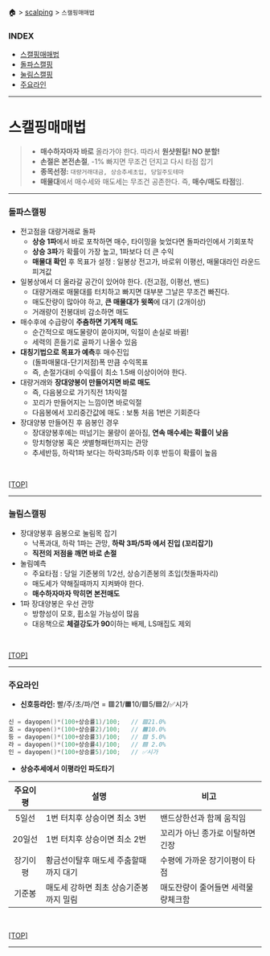 🏠 > [scalping](./) > `스캘핑매매법`
### INDEX
- [스캘핑매매법](#스캘핑매매법)
- [돌파스캘핑](#돌파스캘핑)
- [눌림스캘핑](#눌림스캘핑)
- [주요라인](#주요라인)

---
# 스캘핑매매법
> - **매수하자마자 바로** 올라가야 한다. 따라서 **원샷원킬! NO 분할!** 
> - **손절은 본전손절**, -1% 빠지면 무조건 던지고 다시 타점 잡기
> - **종목선정:** `대량거래대금, 상승추세초입, 당일주도테마`
> - **매물대**에서 매수세와 매도세는 무조건 공존한다. 즉, **매수/매도 타점**임.

---
### 돌파스캘핑
- 전고점을 대량거래로 돌파 
  - **상승 1파**에서 바로 포착하면 매수, 타이밍을 늦었다면 돌파라인에서 기회포착
  - **상승 3파**가 확률이 가장 높고, 1파보다 더 큰 수익
  - **매물대 확인** 후 목표가 설정 : 일봉상 전고가, 바로위 이평선, 매물대라인 라운드피겨값
- 일봉상에서 더 올라갈 공간이 있어야 한다. (전고점, 이평선, 밴드)
  - 대량거래로 매물대를 터치하고 빠지면 대부분 그날은 무조건 빠진다. 
  - 매도잔량이 많아야 하고, **큰 매물대가 윗쪽**에 대기 (2개이상)
  - 거래량이 전봉대비 감소하면 매도
- 매수후에 수급량이 **주춤하면 기계적 매도**
  - 순간적으로 매도물량이 쏟아지며, 익절이 손실로 바뀜!
  - 세력의 흔들기로 골파기 나올수 있음
- **대칭기법으로 목표가 예측**후 매수진입
  - (돌파매물대-단기저점)폭 만큼 수익목표
  - 즉, 손절가대비 수익률이 최소 1.5배 이상이어야 한다.
- 대량거래와 **장대양봉이 만들어지면 바로 매도**
  - 즉, 다음봉으로 가기직전 1차익절
  - 꼬리가 만들어지는 느낌이면 바로익절
  - 다음봉에서 꼬리중간값에 매도 : 보통 처음 1번은 기회준다
- 장대양봉 만들어진 후 음봉인 경우
  - 장대양봉후에는 떠넘기는 물량이 쏟아짐, **연속 매수세는 확률이 낮음**
  - 망치형양봉 혹은 샛별형패턴까지는 관망
  - 추세반등, 하락1파 보다는 하락3파/5파 이후 반등이 확률이 높음

<br/>

[[TOP]](#index)

---
### 눌림스캘핑
- 장대양봉후 음봉으로 눌림목 잡기
  - 낙폭과대, 하락 1파는 관망, **하락 3파/5파 에서 진입 (꼬리잡기)**
  - **직전의 저점을 깨면 바로 손절** 
- 눌림예측  
  - 주요타점 : 당일 기준봉의 1/2선, 상승기존봉의 초입(첫돌파자리) 
  - 매도세가 약해질때까지 지켜봐야 한다.
  - **매수하자마자 막히면 본전매도** 
- 1파 장대양봉은 우선 관망
  - 방향성이 모호, 휩소일 가능성이 많음  
  - 대응책으로 **체결강도가 90**이하는 배제, LS매집도 제외

<br/>

[[TOP]](#index)

---
### 주요라인
- **신호등라인:** 빨/주/초/파/연 = 🟥21/🟧10/🟩5/🟦2/✅시가
```cpp
신 = dayopen()*(100+상승률1)/100;   // 🟥21.0%
호 = dayopen()*(100+상승률2)/100;   // 🟧10.0%
등 = dayopen()*(100+상승률3)/100;   // 🟩 5.0%
라 = dayopen()*(100+상승률4)/100;   // 🟦 2.0%
인 = dayopen()*(100+상승률5)/100;   // ✅시가
```

- **상승추세에서 이평라인 파도타기**

| 주요이평 | 설명 | 비고 |
|:-------:|-----|-----|
| 5일선    | 1번 터치후 상승이면 최소 3번 | 밴드상한선과 함께 움직임        |
| 20일선   | 1번 터치후 상승이면 최소 2번 | 꼬리가 아닌 종가로 이탈하면 긴장 |
| 장기이평  | 황금선이탈후 매도세 주춤할때까지 대기 | 수평에 가까운 장기이평이 타점 |
| 기준봉   | 매도세 강하면 최초 상승기준봉까지 밀림 | 매도잔량이 줄어들면 세력물량체크함 |

<br/>

[[TOP]](#index)

---